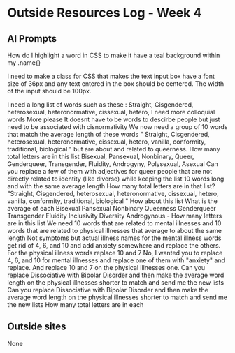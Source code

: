 # Outside Resources Log - Week 4


## AI Prompts
How do I highlight a word in CSS to make it have a teal background within my .name{}

I need to make a class for CSS that makes the text input box have a font size of 36px and any text entered in the box should be centered. The width of the input should be 100px.

I need a long list of words such as these : Straight, Cisgendered, heterosexual, heteronormative, cissexual, hetero, 
I need more colloquial words 
More please
It doesnt have to be words to descirbe people but just need to be associated with cisnormativity
We now need a group of 10 words that match the average length of these words " Straight, Cisgendered, heterosexual, heteronormative, cissexual, hetero, vanilla, conformity, traditional, biological " but are about and related to queerness.
How many total letters are in this list Bisexual, Pansexual, Nonbinary, Queer, Genderqueer, Transgender, Fluidity, Androgyny, Polysexual, Asexual
Can you replace a few of them with adjectives for queer people that are not directly related to identity (like diverse) while keeping the list 10 words long and with the same average length
How many total letters are in that list?
 "Straight, Cisgendered, heterosexual, heteronormative, cissexual, hetero, vanilla, conformity, traditional, biological " How about this list
 What is the average of each
 Bisexual
Pansexual
Nonbinary
Queerness
Genderqueer
Transgender
Fluidity
Inclusivity 
Diversity
Androgynous - How many letters are in this list
We need 10 words that are related to mental illnesses and 10 words that are related to physical illnesses that average to about the same length 
Not symptoms but actual illness names
for the mental illness words get rid of 4, 6, and 10 and add anxiety somewhere and replace the others. For the physical illness words replace 10 and 7 
No, I wanted you to replace 4, 6, and 10 for mental illnesses and replace one of them with "anxiety" and replace. And replace 10 and 7 on the physical illnesses one.
Can you replace Dissociative with Bipolar Disorder and then make the average word length on the physical illnesses shorter to match and send me the new lists
Can you replace Dissociative with Bipolar Disorder and then make the average word length on the physical illnesses shorter to match and send me the new lists
How many total letters are in each



## Outside sites
None


